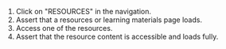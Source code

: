 1. Click on "RESOURCES" in the navigation.
2. Assert that a resources or learning materials page loads.
3. Access one of the resources.
4. Assert that the resource content is accessible and loads fully.